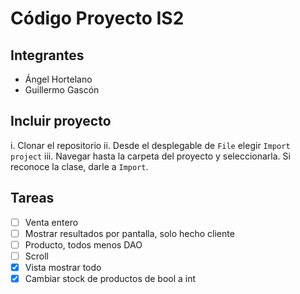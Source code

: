 # Código Proyecto IS2
## Integrantes
* Ángel Hortelano
* Guillermo Gascón

## Incluir proyecto
i. Clonar el repositorio 
ii. Desde el desplegable de `File` elegir `Import project`
iii. Navegar hasta la carpeta del proyecto y seleccionarla. Si reconoce la clase, darle a `Import`.

## Tareas
- [ ] Venta entero
- [ ] Mostrar resultados por pantalla, solo hecho cliente
- [ ] Producto, todos menos DAO
- [ ] Scroll
- [x] Vista mostrar todo
- [x] Cambiar stock de productos de bool a int
